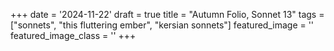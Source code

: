 +++
date = '2024-11-22'
draft = true
title = "Autumn Folio, Sonnet 13"
tags = ["sonnets", "this fluttering ember", "kersian sonnets"]
featured_image = ''
featured_image_class = ''
+++
